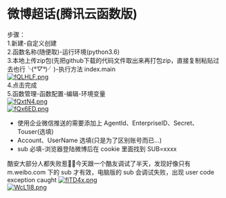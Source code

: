 # 微博超话(腾讯云函数版)
步骤：  
1.新建-自定义创建  
2.函数名称(随便取)-运行环境(python3.6)  
3.本地上传zip包(先把github下载的代码文件取出来再打包zip，直接复制粘贴过去也行╰(*°▽°*)╯)-执行方法 index.main  
[![fQLHLF.png](https://z3.ax1x.com/2021/08/08/fQLHLF.png)](https://imgtu.com/i/fQLHLF)  
4.点击完成  
5.函数管理-函数配置-编辑-环境变量  
[![fQxtN4.png](https://z3.ax1x.com/2021/08/08/fQxtN4.png)](https://imgtu.com/i/fQxtN4)  
[![fQx6ED.png](https://z3.ax1x.com/2021/08/08/fQx6ED.png)](https://imgtu.com/i/fQx6ED)  
  - 使用企业微信推送的需要添加上 AgentId、EnterpriseID、Secret、Touser(选填)  
  - Account、UserName 选填(只是为了区别账号而已...)  
  - sub 必填-浏览器登陆微博后在 cookie 里面找到 SUB=xxxx  
  
酷安大部分人都失败惹🤣🤣今天跟一个酷友调试了半天，发现好像只有 m.weibo.com 下的 sub 才有效，电脑版的 sub 会调试失败，出现 user code exception caught
[![flTD4x.png](https://z3.ax1x.com/2021/08/08/flTD4x.png)](https://imgtu.com/i/flTD4x)  
[![WcL1l8.png](https://z3.ax1x.com/2021/07/25/WcL1l8.png)](https://imgtu.com/i/WcL1l8)  
